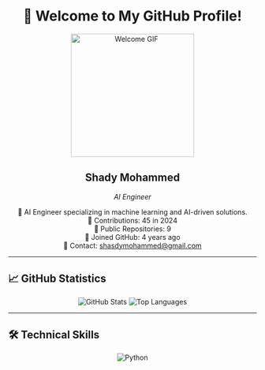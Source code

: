 <div align="center">
  <h1>👋 Welcome to My GitHub Profile!</h1>
  <img src="https://media.giphy.com/media/3o7btPCcdNniyf0ArS/giphy.gif" alt="Welcome GIF" width="250"/>
  
  <h2>Shady Mohammed</h2>
  <p><em>AI Engineer</em></p>
  
  <p>
    🔹 AI Engineer specializing in machine learning and AI-driven solutions.<br>
    🔹 Contributions: 45 in 2024<br>
    🔹 Public Repositories: 9<br>
    🔹 Joined GitHub: 4 years ago<br>
    🔹 Contact: <a href="mailto:shasdymohammed@gmail.com">shasdymohammed@gmail.com</a>
  </p>
</div>

---

## 📈 GitHub Statistics

<div align="center">
  <img src="https://github-readme-stats.vercel.app/api?username=shady-mo20&show_icons=true&theme=radical" alt="GitHub Stats" />
  <img src="https://github-readme-stats.vercel.app/api/top-langs/?username=shady-mo20&layout=compact&theme=radical" alt="Top Languages" />
</div>

---

## 🛠️ Technical Skills

<div align="center">
  <img src="https://img.shields.io/badge/Python-3670A0?style=for-the-badge&logo=python&logoColor=ffdd54" alt="Python" />
  <img src="
